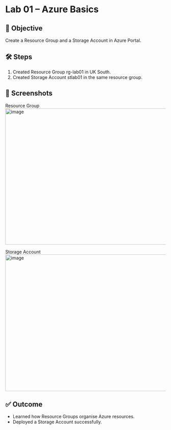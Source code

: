 # Lab 01 – Azure Basics  

## 🎯 Objective  
Create a Resource Group and a Storage Account in Azure Portal.  

## 🛠️ Steps  
1. Created Resource Group rg-lab01 in UK South.  
2. Created Storage Account stlab01<as> in the same resource group.  

## 📸 Screenshots  
Resource Group<img width="940" height="428" alt="image" src="https://github.com/user-attachments/assets/b19c4a6f-0273-44d5-aa5b-c3ddfb9b18a3" />
 
Storage Account<img width="940" height="429" alt="image" src="https://github.com/user-attachments/assets/0f851c51-6f29-494f-94ae-cad5d7114d42" />


## ✅ Outcome  
- Learned how Resource Groups organise Azure resources.  
- Deployed a Storage Account successfully.
